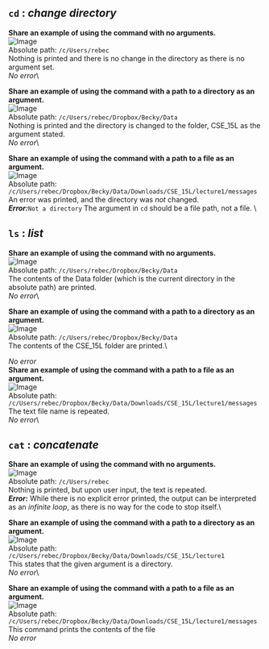 ```cd``` : *change directory*
---
**Share an example of using the command with no arguments.**\
![Image](cd_empty.png)	\
Absolute path: ```/c/Users/rebec```\
Nothing is printed and there is no change in the directory as there is no argument set.\
*No error*\

**Share an example of using the command with a path to a directory as an argument.**\
![Image](cd_path.png)	\
Absolute path: ```/c/Users/rebec/Dropbox/Becky/Data``` \
Nothing is printed and the directory is changed to the folder, CSE_15L as the argument stated.\
*No error*\

**Share an example of using the command with a path to a file as an argument.**\
![Image](cd_file.png)	\
Absolute path: ```/c/Users/rebec/Dropbox/Becky/Data/Downloads/CSE_15L/lecture1/messages```\
An error was printed, and the directory was *not* changed.\
**_Error:_**```Not a directory``` The argument in ```cd``` should be a file path, not a file. \

```ls``` : *list*
---
**Share an example of using the command with no arguments.**\
![Image](ls_empty.png)	\
Absolute path: ```/c/Users/rebec/Dropbox/Becky/Data```\
The contents of the Data folder (which is the current directory in the absolute path) are printed.\
*No error*\

**Share an example of using the command with a path to a directory as an argument.**\
![Image](ls_path.png)	\
Absolute path: ```/c/Users/rebec/Dropbox/Becky/Data```\
The contents of the CSE_15L folder are printed.\

*No error*\
**Share an example of using the command with a path to a file as an argument.**\
![Image](ls_file.png)	\
Absolute path: ```/c/Users/rebec/Dropbox/Becky/Data/Downloads/CSE_15L/lecture1/messages```\
The text file name is repeated.\
*No error*\

```cat``` : *concatenate*
---
**Share an example of using the command with no arguments.**\
![Image](cat_empty.png)	\
Absolute path: ```/c/Users/rebec```\
Nothing is printed, but upon user input, the text is repeated.\
**_Error:_** While there is no explicit error printed, the output can be interpreted as an *infinite loop*, as there is no way for the code to stop itself.\

**Share an example of using the command with a path to a directory as an argument.**\
![Image](cat_path.png)	\
Absolute path: ```/c/Users/rebec/Dropbox/Becky/Data/Downloads/CSE_15L/lecture1```\
This states that the given argument is a directory.\
*No error*\

**Share an example of using the command with a path to a file as an argument.**\
![Image](cat_file.png)	\
Absolute path: ```/c/Users/rebec/Dropbox/Becky/Data/Downloads/CSE_15L/lecture1/messages```\
This command prints the contents of the file\
*No error*
